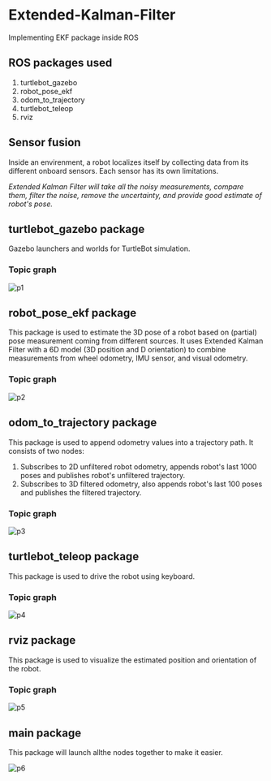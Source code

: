 # Extended-Kalman-Filter
Implementing EKF package inside ROS

## ROS packages used
1. turtlebot_gazebo
2. robot_pose_ekf
3. odom_to_trajectory
4. turtlebot_teleop
5. rviz

## Sensor fusion

Inside an envirenment, a robot localizes itself by collecting data from its different onboard sensors. 
Each sensor has its own limitations. 

_Extended Kalman Filter will take all the noisy measurements, compare them, filter the noise, remove the uncertainty, and provide good estimate of robot's pose._

## turtlebot_gazebo package

Gazebo launchers and worlds for TurtleBot simulation. 

### Topic graph

![p1](https://user-images.githubusercontent.com/7389485/57750001-461cad80-7695-11e9-87a3-f52e8081676e.JPG)

## robot_pose_ekf package

This package is used to estimate the 3D pose of a robot based on (partial) pose measurement coming from different sources.
It uses Extended Kalman Filter with a 6D model (3D position and D orientation) to combine measurements from wheel odometry, IMU sensor, and visual odometry. 

### Topic graph

![p2](https://user-images.githubusercontent.com/7389485/57750705-1cb15100-7698-11e9-971d-adabf42ee36a.JPG)

## odom_to_trajectory package

This package is used to append odometry values into a trajectory path. 
It consists of two nodes:
1. Subscribes to 2D unfiltered robot odometry, appends robot's last 1000 poses and publishes robot's unfiltered trajectory.
2. Subscribes to 3D filtered odometry, also appends robot's last 100 poses and publishes the filtered trajectory. 

### Topic graph

![p3](https://user-images.githubusercontent.com/7389485/57751507-d1e50880-769a-11e9-840d-4bde55472501.JPG)

## turtlebot_teleop package

This package is used to drive the robot using keyboard. 


### Topic graph

![p4](https://user-images.githubusercontent.com/7389485/57752129-d27e9e80-769c-11e9-9bcd-0f60738ca717.JPG)

## rviz package

This package is used to visualize the estimated position and orientation of the robot.

### Topic graph

![p5](https://user-images.githubusercontent.com/7389485/57753722-bcbfa800-76a1-11e9-918b-3bb62c993c6f.JPG)

## main package

This package will launch allthe nodes together to make it easier. 

![p6](https://user-images.githubusercontent.com/7389485/57799322-ad714680-7703-11e9-945e-5961babbc9c3.JPG)

